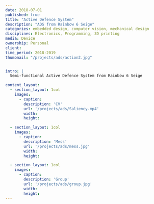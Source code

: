 ```yaml
---
date: 2018-07-01
published: true
title: "Active Defence System"
description: "ADS from Rainbow 6 Seige"
categories: embedded design, computer vision, mechanical design
disciplines: Electronics, Programming, 3D printing
media: Device
ownership: Personal
client:
time_period: 2018-2019
thumbnail: "/projects/ads/action2.jpg"


intro: |
  Semi-functional Active Defence System from Rainbow 6 Seige

content_layout:
  - section_layout: 1col
    images:
      - caption:
        description: 'CV'
        url: '/projects/ads/Saliency.mp4'
        width:
        height:

  - section_layout: 1col
    images:
      - caption:
        description: 'Mess'
        url: '/projects/ads/mess.jpg'
        width:
        height:

  - section_layout: 1col
    images:
      - caption:
        description: 'Group'
        url: '/projects/ads/group.jpg'
        width:
        height:
---
```

